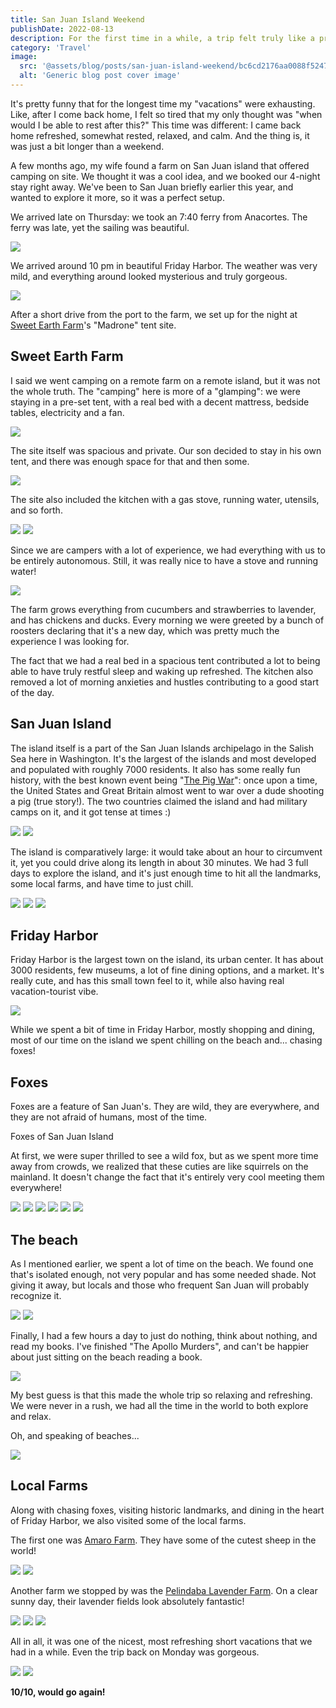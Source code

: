 ```yaml
---
title: San Juan Island Weekend
publishDate: 2022-08-13
description: For the first time in a while, a trip felt truly like a proper vacation. The one that doesn't require another vacation to recover from it :))
category: 'Travel'
image:
  src: '@assets/blog/posts/san-juan-island-weekend/bc6cd2176aa0088f5247a8961824dcbd58b6d342-4032x2268.avif'
  alt: 'Generic blog post cover image'
---
```


It's pretty funny that for the longest time my "vacations" were exhausting. Like, after I come back home, I felt so tired that my only thought was "when would I be able to rest after this?" This time was different: I came back home refreshed, somewhat rested, relaxed, and calm. And the thing is, it was just a bit longer than a weekend.

A few months ago, my wife found a farm on San Juan island that offered camping on site. We thought it was a cool idea, and we booked our 4-night stay right away. We've been to San Juan briefly earlier this year, and wanted to explore it more, so it was a perfect setup.

We arrived late on Thursday: we took an 7:40 ferry from Anacortes. The ferry was late, yet the sailing was beautiful.

![](assets/blog/posts/san-juan-island-weekend/504bebab4250c8d73fb298cb90456afec57ab842-4032x3024.avif)

We arrived around 10 pm in beautiful Friday Harbor. The weather was very mild, and everything around looked mysterious and truly gorgeous.

![](assets/blog/posts/san-juan-island-weekend/b8d1e3303549f8d936969f2daf88e67cf68f60b8-4032x3024.avif)

After a short drive from the port to the farm, we set up for the night at [Sweet Earth Farm](https://sweetearthfarm.com/farm-stays/)'s "Madrone" tent site.

## Sweet Earth Farm

I said we went camping on a remote farm on a remote island, but it was not the whole truth. The "camping" here is more of a "glamping": we were staying in a pre-set tent, with a real bed with a decent mattress, bedside tables, electricity and a fan.

![](assets/blog/posts/san-juan-island-weekend/11286d5ea673355497bf6adfd83dbbd65a234911-4032x3024.avif)

The site itself was spacious and private. Our son decided to stay in his own tent, and there was enough space for that and then some.

![](assets/blog/posts/san-juan-island-weekend/ed9378a1fa62947f62ac6db2cdc5bc5508378eb6-4032x3024.avif)

The site also included the kitchen with a gas stove, running water, utensils, and so forth.

![](assets/blog/posts/san-juan-island-weekend/8845dcf8f0e370e2cd290a6a5ccc1636d95fb330-4032x3024.avif)
![](assets/blog/posts/san-juan-island-weekend/a38e5ad0512cbb648e2ad785cab2eda3b36dbbb0-4032x3024.avif)

Since we are campers with a lot of experience, we had everything with us to be entirely autonomous. Still, it was really nice to have a stove and running water!

![](assets/blog/posts/san-juan-island-weekend/3d2dbc460a82c00f76593ac3fef18c6afdb4b55e-4032x3024.avif)

The farm grows everything from cucumbers and strawberries to lavender, and has chickens and ducks. Every morning we were greeted by a bunch of roosters declaring that it's a new day, which was pretty much the experience I was looking for.

The fact that we had a real bed in a spacious tent contributed a lot to being able to have truly restful sleep and waking up refreshed. The kitchen also removed a lot of morning anxieties and hustles contributing to a good start of the day.

## San Juan Island

The island itself is a part of the San Juan Islands archipelago in the Salish Sea here in Washington. It's the largest of the islands and most developed and populated with roughly 7000 residents. It also has some really fun history, with the best known event being "[The Pig War](https://www.youtube.com/watch?v=QLq6GEiHqR8)": once upon a time, the United States and Great Britain almost went to war over a dude shooting a pig (true story!). The two countries claimed the island and had military camps on it, and it got tense at times :)

![](assets/blog/posts/san-juan-island-weekend/cb5c373371c6107b3ac62e930dae2fb0b6c88306-2268x4032.avif)
![](assets/blog/posts/san-juan-island-weekend/092b480a150313ef46c8fbe2f4b676d98677e829-2268x4032.avif)

The island is comparatively large: it would take about an hour to circumvent it, yet you could drive along its length in about 30 minutes. We had 3 full days to explore the island, and it's just enough time to hit all the landmarks, some local farms, and have time to just chill.

![](assets/blog/posts/san-juan-island-weekend/d0e4c3b4f578b9f2b3ec878a9139136147211aaa-4032x3024.avif)
![](assets/blog/posts/san-juan-island-weekend/1e9a58476de4c79c0358fa10c2ea9d0cd35b55fd-4032x2268.avif)
![](assets/blog/posts/san-juan-island-weekend/f5e8ab82843ea9de7d2b861448d5d61c4249d3d7-4032x3024.avif)

## Friday Harbor

Friday Harbor is the largest town on the island, its urban center. It has about 3000 residents, few museums, a lot of fine dining options, and a market. It's really cute, and has this small town feel to it, while also having real vacation-tourist vibe.

![](assets/blog/posts/san-juan-island-weekend/b7a7ece3e4cd3059d5f8f82308c23a85e1cde7c2-4032x2268.avif)

While we spent a bit of time in Friday Harbor, mostly shopping and dining, most of our time on the island we spent chilling on the beach and... chasing foxes!

## Foxes

Foxes are a feature of San Juan's. They are wild, they are everywhere, and they are not afraid of humans, most of the time.

Foxes of San Juan Island

At first, we were super thrilled to see a wild fox, but as we spent more time away from crowds, we realized that these cuties are like squirrels on the mainland. It doesn't change the fact that it's entirely very cool meeting them everywhere!

![](assets/blog/posts/san-juan-island-weekend/1ee461953412a687e00ed8bfd465c00193995552-4032x2268.avif)
![](assets/blog/posts/san-juan-island-weekend/bc6cd2176aa0088f5247a8961824dcbd58b6d342-4032x2268.avif)
![](assets/blog/posts/san-juan-island-weekend/5090c408f3c7f6e92a5d472daed0d53f67e4c6ab-4032x3024.avif)
![](assets/blog/posts/san-juan-island-weekend/d818119ce13ea1668f800aba3783baedba9b633e-4032x3024.avif)
![](assets/blog/posts/san-juan-island-weekend/ce636917bf82db38ec631943f7bf15c3aff1df8f-4032x3024.avif)
![](assets/blog/posts/san-juan-island-weekend/f0259a467d01c8fc16ec8a900fda78e30c768242-3840x2160.avif)

## The beach

As I mentioned earlier, we spent a lot of time on the beach. We found one that's isolated enough, not very popular and has some needed shade. Not giving it away, but locals and those who frequent San Juan will probably recognize it.

![](assets/blog/posts/san-juan-island-weekend/9753d370c84984c7ba6fe35abfdb3aaf4f6bbd08-4032x2268.avif)
![](assets/blog/posts/san-juan-island-weekend/1a09766bbeb960894a243e9623c06a6ff81a9776-4032x2268.avif)

Finally, I had a few hours a day to just do nothing, think about nothing, and read my books. I've finished "The Apollo Murders", and can't be happier about just sitting on the beach reading a book.

![](assets/blog/posts/san-juan-island-weekend/5c9ae3005d8ee98865e9d645b4be6cf873a0311a-4032x2268.avif)

My best guess is that this made the whole trip so relaxing and refreshing. We were never in a rush, we had all the time in the world to both explore and relax.

Oh, and speaking of beaches...

![](assets/blog/posts/san-juan-island-weekend/749ff6356deac2a82eee39866d8872cb621ccf60-4032x2268.avif)

## Local Farms

Along with chasing foxes, visiting historic landmarks, and dining in the heart of Friday Harbor, we also visited some of the local farms.

The first one was [Amaro Farm](https://amaro-farm.ueniweb.com/). They have some of the cutest sheep in the world!

![](assets/blog/posts/san-juan-island-weekend/c18ab471a583aedc6de07ab6e6a8ae67f711556e-2268x4032.avif)
![](assets/blog/posts/san-juan-island-weekend/9a11126385952a1d8c32e009dc743165dcc90a11-2268x4032.avif)

Another farm we stopped by was the [Pelindaba Lavender Farm](https://www.pelindabalavender.com/). On a clear sunny day, their lavender fields look absolutely fantastic!

![](assets/blog/posts/san-juan-island-weekend/8516febef28094ade54dfcc10f860c9b495171c1-4032x2268.avif)
![](assets/blog/posts/san-juan-island-weekend/d6d4dc03f9ed42356598739fe03564230f9611c0-4032x2268.avif)
![](assets/blog/posts/san-juan-island-weekend/d2aea4f4dcb865977013b5730b17763a8eae699d-4032x2268.avif)

All in all, it was one of the nicest, most refreshing short vacations that we had in a while. Even the trip back on Monday was gorgeous.

![](assets/blog/posts/san-juan-island-weekend/88aa42ac0033342a460520b8352fe532c4f4866b-4032x2268.avif)
![](assets/blog/posts/san-juan-island-weekend/c487fe2ce6827966d0183a6c45fb8479d429ae42-4032x2268.avif)

**10/10, would go again!**
